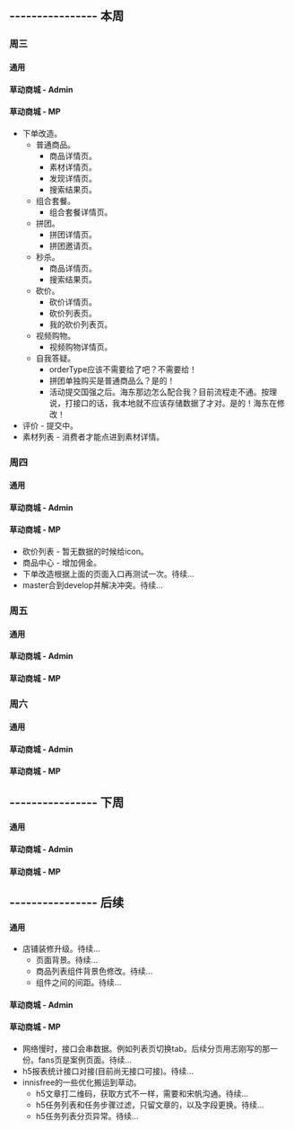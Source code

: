 ## ---------------- 本周

### 周三
#### 通用
#### 草动商城 - Admin
#### 草动商城 - MP
* 下单改造。
  - 普通商品。
    - 商品详情页。
    - 素材详情页。
    - 发现详情页。
    - 搜索结果页。
  - 组合套餐。
    - 组合套餐详情页。
  - 拼团。
    - 拼团详情页。
    - 拼团邀请页。
  - 秒杀。
    - 商品详情页。
    - 搜索结果页。
  - 砍价。
    - 砍价详情页。
    - 砍价列表页。
    - 我的砍价列表页。
  - 视频购物。
    - 视频购物详情页。
  - 自我答疑。
    - orderType应该不需要给了吧？不需要给！
    - 拼团单独购买是普通商品么？是的！
    - 活动提交国强之后。海东那边怎么配合我？目前流程走不通。按理说，打接口的话，我本地就不应该存储数据了才对。是的！海东在修改！
* 评价 - 提交中。
* 素材列表 - 消费者才能点进到素材详情。

### 周四
#### 通用
#### 草动商城 - Admin
#### 草动商城 - MP
* 砍价列表 - 暂无数据的时候给icon。
* 商品中心 - 增加佣金。
* 下单改造根据上面的页面入口再测试一次。待续...
* master合到develop并解决冲突。待续...

### 周五
#### 通用
#### 草动商城 - Admin
#### 草动商城 - MP

### 周六
#### 通用
#### 草动商城 - Admin
#### 草动商城 - MP

## ---------------- 下周
#### 通用
#### 草动商城 - Admin
#### 草动商城 - MP

## ---------------- 后续
#### 通用
* 店铺装修升级。待续...
  - 页面背景。待续...
  - 商品列表组件背景色修改。待续...
  - 组件之间的间距。待续...
#### 草动商城 - Admin
#### 草动商城 - MP
* 网络慢时，接口会串数据。例如列表页切换tab。后续分页用志刚写的那一份。fans页是案例页面。待续...
* h5报表统计接口对接(目前尚无接口可接)。待续...
* innisfree的一些优化搬运到草动。
  - h5文章打二维码，获取方式不一样，需要和宋帆沟通。待续...
  - h5任务列表和任务步骤过滤，只留文章的，以及字段更换。待续...
  - h5任务列表分页异常。待续...
